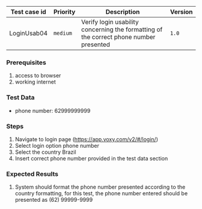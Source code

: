 Test case id | Priority | Description | Version
---|---|---|---
LoginUsab04 | `medium` | Verify login usability concerning the formatting of the correct phone number presented| `1.0`

### Prerequisites
1. access to browser
2. working internet

### Test Data
* phone number: 62999999999

### Steps
1. Navigate to login page (https://app.voxy.com/v2/#/login/)
2. Select login option phone number
3. Select the country Brazil
4. Insert correct phone number provided in the test data section

### Expected Results
1. System should format the phone number presented according to the country formatting, for this test,
the phone number entered should be presented as (62) 99999-9999
